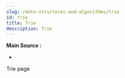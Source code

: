 ```yaml
---
slug: /data-structures-and-algorithms/trie
id: trie
title: Trie
description: Trie
---
```


**Main Source :**

- 

Trie page
